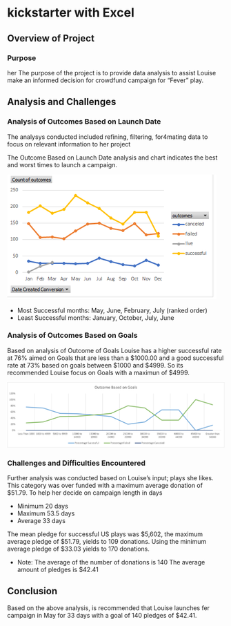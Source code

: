 # kickstarter with Excel
## Overview of Project
### Purpose
her 
The purpose of the project is to provide data analysis to assist Louise make an informed decision for crowdfund campaign for “Fever” play. 

## Analysis and Challenges
### Analysis of Outcomes Based on Launch Date
The analysys conducted included refining, filtering, for4mating data to focus on relevant information to her project

The Outcome Based on Launch Date analysis and chart indicates the best and worst times to launch a campaign.

![This is an image](https://github.com/Fbullman/kickstarter-analysis/blob/main/Resources/Outcomes%20based%20on%20launch%20date.png?raw=true)

* Most Successful months: May, June, February, July (ranked order)
* Least Successful months: January, October, July, June

### Analysis of Outcomes Based on Goals
Based on analysis of Outcome of Goals Louise has a higher successful rate at 76% aimed on Goals that are less than a $1000.00 and a 
good successful rate at 73% based on goals between $1000 and $4999. So its recommended Louise focus on Goals with a maximun of $4999.

![This is an image](https://github.com/Fbullman/kickstarter-analysis/blob/main/Resources/Outcomes_vs_Goals.png?raw=true)

### Challenges and Difficulties Encountered
Further analysis was conducted based on Louise’s input; plays she likes. This category was over funded with a maximum average donation of $51.79.
To help her decide on campaign length in days

* Minimum 20 days
* Maximum 53.5 days
* Average 33 days

The mean pledge for successful US plays was $5,602, the maximum average pledge of $51.79, yields to 109 donations.
Using the minimum average pledge of $33.03 yields to 170 donations.
- Note: The average of the number of donations is 140
  The average amount of pledges is $42.41
  
## Conclusion
Based on the above analysis, is recommended that Louise launches fer campaign in May for 33 days with a goal of 140 pledges of $42.41.








